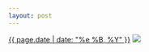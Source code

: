 ```yaml
---
layout: post
---
```


<p>
  <time><a href="/71">{{ page.date | date: "%e %B, %Y" }}</a></time>
  <a href="/71"><img src="{{ site.assets_url }}/71.jpg"/></a>
</p>
